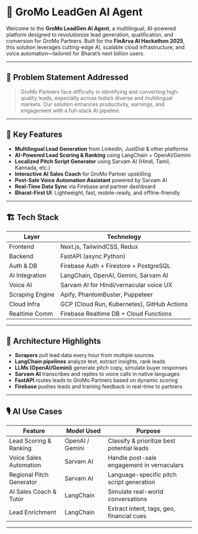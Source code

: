 # 🚀 GroMo LeadGen AI Agent

Welcome to the **GroMo LeadGen AI Agent**, a multilingual, AI-powered platform designed to revolutionize lead generation, qualification, and conversion for GroMo Partners. Built for the **FinArva AI Hackathon 2025**, this solution leverages cutting-edge AI, scalable cloud infrastructure, and voice automation—tailored for Bharat’s next billion users.

---

## 📌 Problem Statement Addressed

> GroMo Partners face difficulty in identifying and converting high-quality leads, especially across India’s diverse and multilingual markets. Our solution enhances productivity, earnings, and engagement with a full-stack AI pipeline.

---

## 🧠 Key Features

- **Multilingual Lead Generation** from LinkedIn, JustDial & other platforms
- **AI-Powered Lead Scoring & Ranking** using LangChain + OpenAI/Gemini
- **Localized Pitch Script Generator** using Sarvam AI (Hindi, Tamil, Kannada, etc.)
- **Interactive AI Sales Coach** for GroMo Partner upskilling
- **Post-Sale Voice Automation Assistant** powered by Sarvam AI
- **Real-Time Data Sync** via Firebase and partner dashboard
- **Bharat-First UI**: Lightweight, fast, mobile-ready, and offline-friendly

---

## 🏗️ Tech Stack

| Layer            | Technology                                     |
|------------------|------------------------------------------------|
| Frontend         | Next.js, TailwindCSS, Redux                    |
| Backend          | FastAPI (async Python)                         |
| Auth & DB        | Firebase Auth + Firestore + PostgreSQL         |
| AI Integration   | LangChain, OpenAI, Gemini, Sarvam AI           |
| Voice AI         | Sarvam AI for Hindi/vernacular voice UX        |
| Scraping Engine  | Apify, PhantomBuster, Puppeteer                |
| Cloud Infra      | GCP (Cloud Run, Kubernetes), GitHub Actions    |
| Realtime Comm    | Firebase Realtime DB + Cloud Functions         |

---

## 🧩 Architecture Highlights

- **Scrapers** pull lead data every hour from multiple sources
- **LangChain pipelines** analyze text, extract insights, rank leads
- **LLMs (OpenAI/Gemini)** generate pitch copy, simulate buyer responses
- **Sarvam AI** transcribes and replies to voice calls in native languages
- **FastAPI** routes leads to GroMo Partners based on dynamic scoring
- **Firebase** pushes leads and training feedback in real-time to partners

---

## 🎙️ AI Use Cases

| Feature                     | Model Used      | Purpose                                     |
|-----------------------------|-----------------|---------------------------------------------|
| Lead Scoring & Ranking      | OpenAI / Gemini | Classify & prioritize best potential leads  |
| Voice Sales Automation      | Sarvam AI       | Handle post-sale engagement in vernaculars  |
| Regional Pitch Generator    | Sarvam AI       | Language-specific pitch script generation   |
| AI Sales Coach & Tutor      | LangChain       | Simulate real-world conversations           |
| Lead Enrichment             | LangChain       | Extract intent, tags, geo, financial cues   |

---

